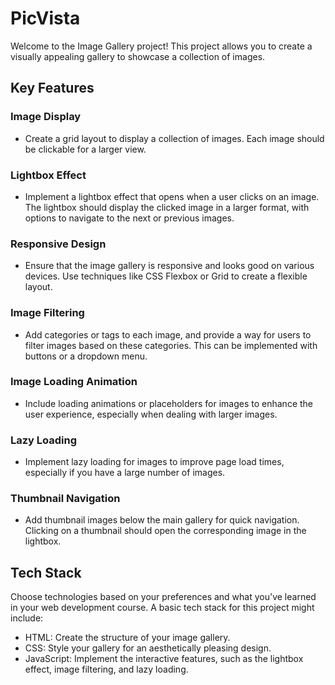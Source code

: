# PicVista
Welcome to the Image Gallery project! This project allows you to create a visually appealing gallery to showcase a collection of images.

## Key Features
### Image Display
- Create a grid layout to display a collection of images. Each image should be clickable for a larger view.
### Lightbox Effect
- Implement a lightbox effect that opens when a user clicks on an image. The lightbox should display the clicked image in a larger format, with options to navigate to the next or previous images.
### Responsive Design
- Ensure that the image gallery is responsive and looks good on various devices. Use techniques like CSS Flexbox or Grid to create a flexible layout.
### Image Filtering
- Add categories or tags to each image, and provide a way for users to filter images based on these categories. This can be implemented with buttons or a dropdown menu.
### Image Loading Animation
- Include loading animations or placeholders for images to enhance the user experience, especially when dealing with larger images.
### Lazy Loading
- Implement lazy loading for images to improve page load times, especially if you have a large number of images.
### Thumbnail Navigation
- Add thumbnail images below the main gallery for quick navigation. Clicking on a thumbnail should open the corresponding image in the lightbox.
## Tech Stack
Choose technologies based on your preferences and what you've learned in your web development course. A basic tech stack for this project might include:

- HTML: Create the structure of your image gallery.
- CSS: Style your gallery for an aesthetically pleasing design.
- JavaScript: Implement the interactive features, such as the lightbox effect, image filtering, and lazy loading.
